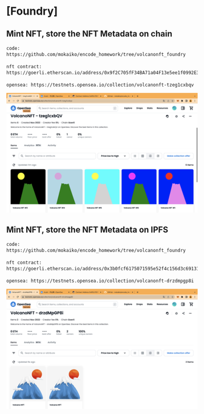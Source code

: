 # [Foundry]

## Mint NFT, store the NFT Metadata on chain

    code: https://github.com/mokaiko/encode_homework/tree/volcanonft_foundry

    nft contract: https://goerli.etherscan.io/address/0x9f2C705fF34BA71a04F13e5ee1f0992E3bD012d9

    opensea: https://testnets.opensea.io/collection/volcanonft-tzeg1cxbqv

![image](hw16.png)

## Mint NFT, store the NFT Metadata on IPFS

    code: https://github.com/mokaiko/encode_homework/tree/volcanonft_foundry

    nft contract: https://goerli.etherscan.io/address/0x3b0fcf6175071595e52f4c156d3c69131cdbf6b5

    opensea: https://testnets.opensea.io/collection/volcanonft-drzdmpgp8i

![image](hw16_2.png)
